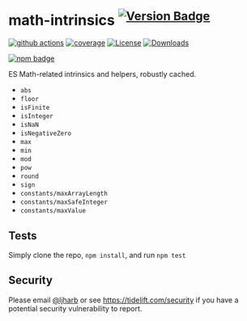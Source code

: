 ﻿# math-intrinsics <sup>[![Version Badge][npm-version-svg]][package-url]</sup>

[![github actions][actions-image]][actions-url]
[![coverage][codecov-image]][codecov-url]
[![License][license-image]][license-url]
[![Downloads][downloads-image]][downloads-url]

[![npm badge][npm-badge-png]][package-url]

ES Math-related intrinsics and helpers, robustly cached.

 - `abs`
 - `floor`
 - `isFinite`
 - `isInteger`
 - `isNaN`
 - `isNegativeZero`
 - `max`
 - `min`
 - `mod`
 - `pow`
 - `round`
 - `sign`
 - `constants/maxArrayLength`
 - `constants/maxSafeInteger`
 - `constants/maxValue`


## Tests
Simply clone the repo, `npm install`, and run `npm test`

## Security

Please email [@ljharb](https://github.com/ljharb) or see https://tidelift.com/security if you have a potential security vulnerability to report.

[package-url]: https://npmjs.org/package/math-intrinsics
[npm-version-svg]: https://versionbadg.es/es-shims/math-intrinsics.svg
[deps-svg]: https://david-dm.org/es-shims/math-intrinsics.svg
[deps-url]: https://david-dm.org/es-shims/math-intrinsics
[dev-deps-svg]: https://david-dm.org/es-shims/math-intrinsics/dev-status.svg
[dev-deps-url]: https://david-dm.org/es-shims/math-intrinsics#info=devDependencies
[npm-badge-png]: https://nodei.co/npm/math-intrinsics.png?downloads=true&stars=true
[license-image]: https://img.shields.io/npm/l/math-intrinsics.svg
[license-url]: LICENSE
[downloads-image]: https://img.shields.io/npm/dm/es-object.svg
[downloads-url]: https://npm-stat.com/charts.html?package=math-intrinsics
[codecov-image]: https://codecov.io/gh/es-shims/math-intrinsics/branch/main/graphs/badge.svg
[codecov-url]: https://app.codecov.io/gh/es-shims/math-intrinsics/
[actions-image]: https://img.shields.io/endpoint?url=https://github-actions-badge-u3jn4tfpocch.runkit.sh/es-shims/math-intrinsics
[actions-url]: https://github.com/es-shims/math-intrinsics/actions
